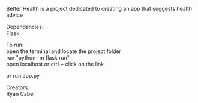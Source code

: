 Better Health is a project dedicated to creating an app that suggests health advice

Dependancies:  
Flask

To run:  
open the terminal and locate the project folder  
run "python -m flask run"  
open localhost or ctrl + click on the link  

or run app.py  

Creators:  
Ryan Cabell  